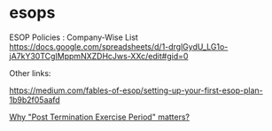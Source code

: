 # esops

ESOP Policies : Company-Wise List
https://docs.google.com/spreadsheets/d/1-drglGydU_LG1o-jA7kY30TCgIMppmNXZDHcJws-XXc/edit#gid=0

Other links:

https://medium.com/fables-of-esop/setting-up-your-first-esop-plan-1b9b2f05aafd

[Why "Post Termination Exercise Period" matters?]([url](https://medium.com/@theobscureint/importance-of-the-exercise-period-of-an-esop-grant-81b9137f44e6))

